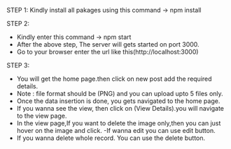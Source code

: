 STEP 1:
 Kindly install all pakages using this command -> npm install

STEP 2:
- Kindly enter this command -> npm start
- After the above step, The server will gets started on port 3000.
- Go to your browser enter the url like this(http://localhost:3000)

STEP 3:

- You will get the home page.then click on new post add the required details.
- Note : file format should be (PNG) and you can upload upto 5 files only.
- Once the data insertion is done, you gets navigated to the home page.
- If you wanna see the view, then click on (View Details).you will navigate to the view page.
- In the view page,If you want to delete the image only,then you can just hover on the image and click.
-If wanna edit you can use edit button.
- If you wanna delete whole record. You can use the delete button.
